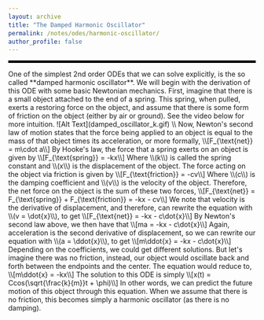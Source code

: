 ```yaml
---
layout: archive
title: "The Damped Harmonic Oscillator"
permalink: /notes/odes/harmonic-oscillator/
author_profile: false
--- 
```

<hr style="border: 2px solid black;">
One of the simplest 2nd order ODEs that we can solve explicitly, is the so called **damped harmonic oscillator**. We will begin with the derivation of this ODE with some basic Newtonian mechanics. First, imagine that there is a small object attached to the end of a spring. This spring, when pulled, exerts a restoring force on the object, and assume that there is some form of friction on the object (either by air or ground). See the video below for more intuition.
![Alt Text](damped_oscillator_k.gif) \\
Now, Newton's second law of motion states that the force being applied to an object is equal to the mass of that object times its acceleration, or more formally,
\\[F_{\text{net}} = m\cdot a\\]
By Hooke's law, the force that a spring exerts on an object is given by 
\\[F_{\text{spring}} = -kx\\]
Where \\(k\\) is called the spring constant and \\(x\\) is the displacement of the object. The force acting on the object via friction is given by 
\\[F_{\text{friction}} = -cv\\]
Where \\(c\\) is the damping coefficient and \\(v\\) is the velocity of the object. Therefore, the net force on the object is the sum of these two forces,
\\[F_{\text{net}} = F_{\text{spring}} + F_{\text{friction}} = -kx - cv\\]
We note that velocity is the derivative of displacement, and therefore, can rewrite the equation with \\(v = \dot{x}\\), to get
\\[F_{\text{net}} = -kx - c\dot{x}\\]
By Newton's second law above, we then have that
\\[ma = -kx - c\dot{x}\\]
Again, acceleration is the second derivative of displacement, so we can rewrite our equation with \\(a = \ddot{x}\\), to get
\\[m\ddot{x} = -kx - c\dot{x}\\]
Depending on the coefficients, we could get different solutions. But let's imagine there was no friction, instead, our object would oscillate back and forth between the endpoints and the center. The equation would reduce to, 
\\[m\ddot{x} = -kx\\]
The solution to this ODE is simply
\\[x(t) = Ccos(\sqrt{\frac{k}{m}}t + \phi)\\]
In other words, we can predict the future motion of this object through this equation. When we assume that there is no friction, this becomes simply a harmonic oscillator (as there is no damping).
